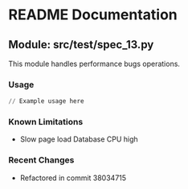 # README Documentation

## Module: src/test/spec_13.py

This module handles performance bugs operations.

### Usage

```python
// Example usage here
```

### Known Limitations

- Slow page load Database CPU high

### Recent Changes

- Refactored in commit 38034715
